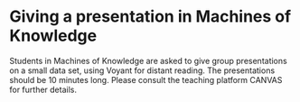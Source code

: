# Giving a presentation in Machines of Knowledge

Students in Machines of Knowledge are asked to give group presentations on a small data set, using Voyant for distant reading. The presentations should be 10 minutes long. Please consult the teaching platform CANVAS for further details.